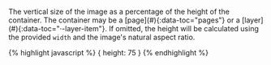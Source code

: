 <p class="b20" markdown="1">
The vertical size of the image as a percentage of the height of the container. The container may be a [page](#){:data-toc="pages"} or a [layer](#){:data-toc="&middot;-layer-item"}. If omitted, the height will be calculated using the provided <code>width</code> and the image's natural aspect ratio.
</p>

{% highlight javascript %}
{ 
	height: 75
}
{% endhighlight %}